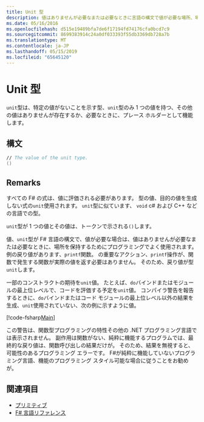 ```yaml
---
title: Unit 型
description: 値はありませんが必要なまたは必要なときに言語の構文で値が必要な場所、場所を保持するために F# 'unit' の型を使用する多くの場合について説明します。
ms.date: 05/16/2016
ms.openlocfilehash: d515e19489bfa7de6f17194fd74176cfa0bcd7c9
ms.sourcegitcommit: 8699383914c24a0df033393f55db3369db728a7b
ms.translationtype: MT
ms.contentlocale: ja-JP
ms.lasthandoff: 05/15/2019
ms.locfileid: "65645120"
---
```

# <a name="unit-type"></a>Unit 型

`unit`型は、特定の値がないことを示す型、`unit`型のみ 1 つの値を持つ、その他の値はありませんが存在するか、必要なときに、プレース ホルダーとして機能します。

## <a name="syntax"></a>構文

```fsharp
// The value of the unit type.
()
```

## <a name="remarks"></a>Remarks

すべての F# の式は、値に評価される必要があります。 型の値、目的の値を生成しない式の`unit`使用されます。 `unit`型に似ています、 `void` c# および C++ などの言語での型。

`unit`型が 1 つの値とその値は、トークンで示される`()`します。

値、`unit`型が F# 言語の構文で、値が必要な場合は、値はありませんが必要なまたは必要なときに、場所を保持するためにプログラミングでよく使用されます。 例の戻り値があります、`printf`関数。 の重要なアクション、`printf`操作が、関数で発生する関数が実際の値を返す必要はありません。 そのため、戻り値が型`unit`します。

一部のコンストラクトの期待を`unit`値。 たとえば、`do`バインドまたはモジュールの最上位レベルで、コードを評価する予定を`unit`値。 コンパイラ警告を報告するときに、`do`バインドまたはコード モジュールの最上位レベル以外の結果を生成、`unit`使用されていない、次の例に示すように値。

[!code-fsharp[Main](../../../samples/snippets/fsharp/lang-ref-1/snippet901.fs)]

この警告は、関数型プログラミングの特性その他の .NET プログラミング言語では表示されません。 副作用は関数がない、純粋に機能するプログラムでは、最終的な戻り値は、関数呼び出しの結果だけが。 そのため、結果を無視すると、可能性のあるプログラミング エラーです。 F#が純粋に機能していないプログラミング言語、機能のプログラミング スタイル可能な場合に従うことをお勧めが。

## <a name="see-also"></a>関連項目

- [プリミティブ](primitive-types.md)
- [F# 言語リファレンス](index.md)
